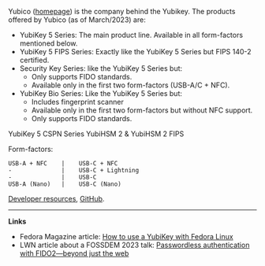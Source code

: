 Yubico ([homepage](https://www.yubico.com/)) is the company behind the Yubikey. The products offered by Yubico (as of March/2023) are:

- YubiKey 5 Series: The main product line. Available in all form-factors mentioned below.
- YubiKey 5 FIPS Series: Exactly like the YubiKey 5 Series but FIPS 140-2 certified.
- Security Key Series: like the YubiKey 5 Series but:
  - Only supports FIDO standards.
  - Available only in the first two form-factors (USB-A/C + NFC).
- YubiKey Bio Series: Like the YubiKey 5 Series but:
  - Includes fingerprint scanner
  - Available only in the first two form-factors but without NFC support.
  - Only supports FIDO standards.

YubiKey 5 CSPN Series
YubiHSM 2 & YubiHSM 2 FIPS

Form-factors:

    USB-A + NFC    |    USB-C + NFC
    -              |    USB-C + Lightning
    -              |    USB-C
    USB-A (Nano)   |    USB-C (Nano)


[Developer resources](https://developers.yubico.com/), [GitHub](https://github.com/Yubico).

---

**Links**

- Fedora Magazine article: [How to use a YubiKey with Fedora Linux](https://fedoramagazine.org/how-to-use-a-yubikey-with-fedora-linux/)
- LWN article about a FOSSDEM 2023 talk: [Passwordless authentication with FIDO2—beyond just the web](https://lwn.net/Articles/923656/)